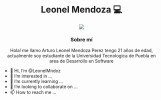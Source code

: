 <div align="center">
    <h1>Leonel Mendoza 💻</h1>
    <img src="https://i.pinimg.com/originals/b1/5b/d5/b15bd596014d9d9310e59b07b85da550.gif">   
           
<h3><b>Sobre mí</b></h3>
<p>Hola! me llamo Arturo Leonel Mendoza Perez tengo 21 años de edad, actualmente soy estudiante de la Universidad Tecnologica de Puebla en area de Desarrollo en Software  </p>
</div>

- 👋 Hi, I’m @LeonelMndoz
- 👀 I’m interested in ...
- 🌱 I’m currently learning ...
- 💞️ I’m looking to collaborate on ...
- 📫 How to reach me ...
